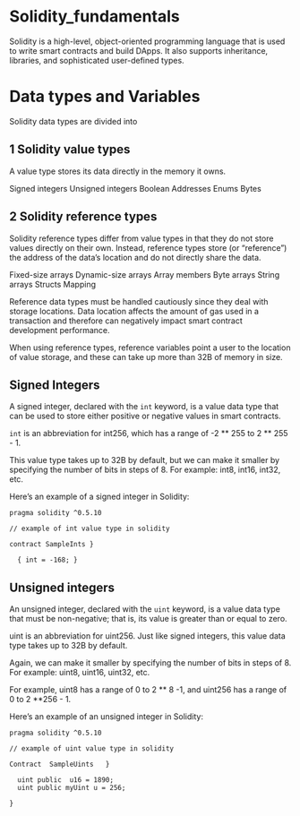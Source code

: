 # Solidity_fundamentals

Solidity is a high-level, object-oriented programming language that is used to write smart contracts and build DApps. It also supports inheritance, libraries, and sophisticated user-defined types.

# Data types and Variables

Solidity data types are divided into 

## 1 Solidity value types
A value type stores its data directly in the memory it owns.

Signed integers
Unsigned integers
Boolean
Addresses
Enums
Bytes


## 2 Solidity reference types
Solidity reference types differ from value types in that they do not store values directly on their own. Instead, reference types store (or “reference”) the address of the data’s location and do not directly share the data.

Fixed-size arrays
Dynamic-size arrays
Array members
Byte arrays
String arrays
Structs
Mapping

Reference data types must be handled cautiously since they deal with storage locations. Data location affects the amount of gas used in a transaction and therefore can negatively impact smart contract development performance.

When using reference types, reference variables point a user to the location of value storage, and these can take up more than 32B of memory in size.

## Signed Integers

A signed integer, declared with the ```int``` keyword, is a value data type that can be used to store either positive or negative values in smart contracts.

```int``` is an abbreviation for int256, which has a range of -2 ** 255 to 2 ** 255 - 1. 

This value type takes up to 32B by default, but we can make it smaller by specifying the number of bits in steps of 8. For example: int8, int16, int32, etc.

Here’s an example of a signed integer in Solidity:

```
pragma solidity ^0.5.10

// example of int value type in solidity

contract SampleInts }

  { int = -168; }
```

## Unsigned integers

An unsigned integer, declared with the ```uint``` keyword, is a value data type that must be non-negative; that is, its value is greater than or equal to zero.

uint is an abbreviation for uint256. Just like signed integers, this value data type takes up to 32B by default. 

Again, we can make it smaller by specifying the number of bits in steps of 8. For example: uint8, uint16, uint32, etc.

For example, uint8 has a range of 0 to 2 ** 8 -1, and uint256 has a range of 0 to 2 **256 - 1.

Here’s an example of an unsigned integer in Solidity:

```
pragma solidity ^0.5.10

// example of uint value type in solidity

Contract  SampleUints   }

  uint public  u16 = 1890;
  uint public myUint u = 256;

}
```
